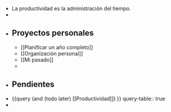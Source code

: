 - La productividad es la administración del tiempo.
-
- ## Proyectos personales
	- [[Planificar un año completo]]
	- [[Organización personal]]
	- [[Mi pasado]]
	-
- ## Pendientes
- {{query (and (todo later) [[Productividad]]) }}
  query-table:: true
-